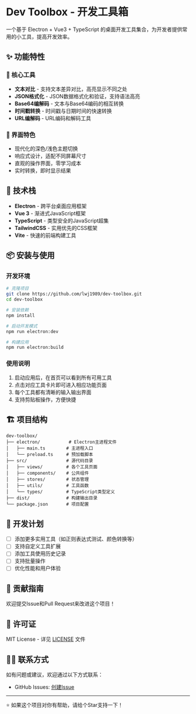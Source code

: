 # Dev Toolbox - 开发工具箱

一个基于 Electron + Vue3 + TypeScript 的桌面开发工具集合，为开发者提供常用的小工具，提高开发效率。

## ✨ 功能特性

### 🔧 核心工具
- **文本对比** - 支持文本差异对比，高亮显示不同之处
- **JSON格式化** - JSON数据格式化和验证，支持语法高亮
- **Base64编解码** - 文本与Base64编码的相互转换
- **时间戳转换** - 时间戳与日期时间的快速转换
- **URL编解码** - URL编码和解码工具

### 🎨 界面特色
- 现代化的深色/浅色主题切换
- 响应式设计，适配不同屏幕尺寸
- 直观的操作界面，零学习成本
- 实时转换，即时显示结果

## 🚀 技术栈

- **Electron** - 跨平台桌面应用框架
- **Vue 3** - 渐进式JavaScript框架
- **TypeScript** - 类型安全的JavaScript超集
- **TailwindCSS** - 实用优先的CSS框架
- **Vite** - 快速的前端构建工具

## 📦 安装与使用

### 开发环境
```bash
# 克隆项目
git clone https://github.com/lwj1989/dev-toolbox.git
cd dev-toolbox

# 安装依赖
npm install

# 启动开发模式
npm run electron:dev

# 构建应用
npm run electron:build
```

### 使用说明
1. 启动应用后，在首页可以看到所有可用工具
2. 点击对应工具卡片即可进入相应功能页面
3. 每个工具都有清晰的输入输出界面
4. 支持剪贴板操作，方便快捷

## 🏗️ 项目结构

```
dev-toolbox/
├── electron/           # Electron主进程文件
│   ├── main.ts        # 主进程入口
│   └── preload.ts     # 预加载脚本
├── src/               # 源代码目录
│   ├── views/         # 各个工具页面
│   ├── components/    # 公共组件
│   ├── stores/        # 状态管理
│   ├── utils/         # 工具函数
│   └── types/         # TypeScript类型定义
├── dist/              # 构建输出目录
└── package.json       # 项目配置
```

## 🎯 开发计划

- [ ] 添加更多实用工具（如正则表达式测试、颜色转换等）
- [ ] 支持自定义工具扩展
- [ ] 添加工具使用历史记录
- [ ] 支持批量操作
- [ ] 优化性能和用户体验

## 🤝 贡献指南

欢迎提交Issue和Pull Request来改进这个项目！

## 📄 许可证

MIT License - 详见 [LICENSE](LICENSE) 文件

## 🙋‍♂️ 联系方式

如有问题或建议，欢迎通过以下方式联系：
- GitHub Issues: [创建Issue](https://github.com/lwj1989/dev-toolbox/issues)

---

⭐ 如果这个项目对你有帮助，请给个Star支持一下！